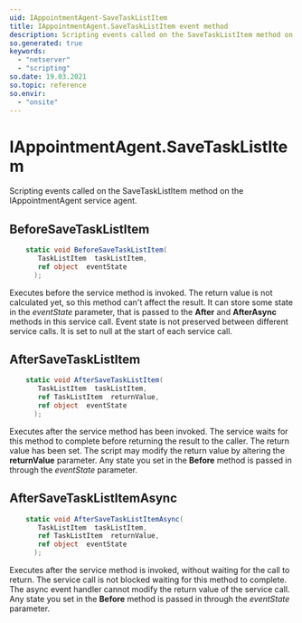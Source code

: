 ```yaml
---
uid: IAppointmentAgent-SaveTaskListItem
title: IAppointmentAgent.SaveTaskListItem event method
description: Scripting events called on the SaveTaskListItem method on the IAppointmentAgent service agent.
so.generated: true
keywords:
  - "netserver"
  - "scripting"
so.date: 19.03.2021
so.topic: reference
so.envir:
  - "onsite"
---
```

# IAppointmentAgent.SaveTaskListItem

Scripting events called on the <see cref='M:SuperOffice.CRM.Services.IAppointmentAgent.SaveTaskListItem'>SaveTaskListItem</see> method on the <see cref='IAppointmentAgent'>IAppointmentAgent</see>  service agent.

## BeforeSaveTaskListItem
```cs
    static void BeforeSaveTaskListItem(
       TaskListItem  taskListItem,
       ref object  eventState
      );
```
Executes before the service method is invoked.
The return value is not calculated yet, so this method can't affect the result.
It can store some state in the *eventState* parameter, that is passed to the **After** and **AfterAsync** methods in this service call.
Event state is not preserved between different service calls. It is set to null at the start of each service call.
## AfterSaveTaskListItem
```cs
    static void AfterSaveTaskListItem(
       TaskListItem  taskListItem,
       ref TaskListItem  returnValue,
       ref object  eventState
      );
```
Executes after the service method has been invoked. The service waits for this method to complete before returning the result to the caller.
The return value has been set. The script may modify the return value by altering the **returnValue** parameter.
Any state you set in the **Before** method is passed in through the *eventState* parameter.
## AfterSaveTaskListItemAsync
```cs
    static void AfterSaveTaskListItemAsync(
       TaskListItem  taskListItem,
       ref TaskListItem  returnValue,
       ref object  eventState
      );
```
Executes after the service method is invoked, without waiting for the call to return.
The service call is not blocked waiting for this method to complete.
The async event handler cannot modify the return value of the service call.
Any state you set in the **Before** method is passed in through the *eventState* parameter.

